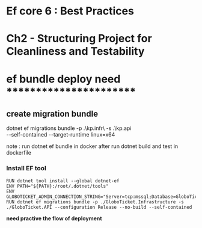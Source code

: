 # Ef core 6 : Best Practices

#   Ch2 - Structuring Project for Cleanliness and Testability

#   ef bundle deploy need **********************

## create migration bundle
dotnet ef migrations bundle 
  -p .\kp.infr\ 
  -s .\kp.api\
  --self-contained
  --target-runtime linux=x64
  

note : run dotnet ef bundle in docker after run dotnet build and test in dockerfile

### Install EF tool

    RUN dotnet tool install --global dotnet-ef
    ENV PATH="${PATH}:/root/.dotnet/tools"
    ENV GLOBOTICKET_ADMIN_CONNECTION_STRING="Server=tcp:mssql;Database=GloboTicket;User=sa;Password=notused;TrustServerCertificate=True;"
    RUN dotnet ef migrations bundle -p ./GloboTicket.Infrastructure -s ./GloboTicket.API --configuration Release --no-build --self-contained
    
**need practive the flow of deployment**

